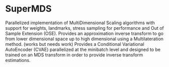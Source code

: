 # SuperMDS

Parallelized implementation of MultiDimensional Scaling algorithms with support for 
weights, landmarks, stress sampling for performance and Out of Sample Extension (OSE).
Provides an approximation inverse transform to go from lower dimensional space up to high dimensional using a Multilateration method. (works but needs work)
Provides a Conditional Variational AutoEncoder (CVAE) parallelized at the minibatch level and designed to be trained on an MDS transform in order to provide inverse transform estimations.
